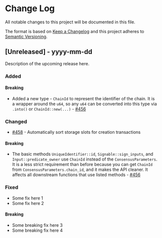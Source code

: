 # Change Log
All notable changes to this project will be documented in this file.

The format is based on [Keep a Changelog](http://keepachangelog.com/)
and this project adheres to [Semantic Versioning](http://semver.org/).

## [Unreleased] - yyyy-mm-dd

Description of the upcoming release here.

### Added

#### Breaking

- Added a new type - `ChainId` to represent the identifier of the chain. 
It is a wrapper around the `u64`, so any `u64` can be converted into this type via `.into()` or `ChainId::new(...)` - [#456](https://github.com/FuelLabs/fuel-vm/pull/456)


### Changed

- [#458](https://github.com/FuelLabs/fuel-vm/pull/458) - Automatically sort storage slots for creation transactions

#### Breaking

- The basic methods `UniqueIdentifier::id`, `Signable::sign_inputs`, 
and `Input::predicate_owner` use `ChainId` instead of the `ConsensusParameters`. 
It is a less strict requirement than before because you can get `ChainId` 
from `ConsensusParameters.chain_id`, and it makes the API cleaner. 
It affects all downstream functions that use listed methods - [#456](https://github.com/FuelLabs/fuel-vm/pull/456)

### Fixed

- Some fix here 1
- Some fix here 2

#### Breaking
- Some breaking fix here 3
- Some breaking fix here 4
